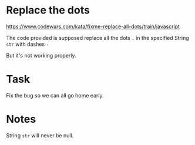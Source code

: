 # Replace the dots
https://www.codewars.com/kata/fixme-replace-all-dots/train/javascript

The code provided is supposed replace all the dots ```.``` in the specified String ```str``` with dashes ```-```

But it's not working properly.

# Task

Fix the bug so we can all go home early.

# Notes

String ```str``` will never be null.